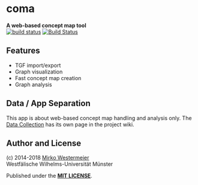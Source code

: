 # coma

**A web-based concept map tool**  
[![build status](https://algo-git.uni-muenster.de/memowe/coma/badges/master/build.svg)](https://algo-git.uni-muenster.de/memowe/coma/commits/master)
[![Build Status](https://travis-ci.org/memowe/coma.svg?branch=master)](https://travis-ci.org/memowe/coma)

## Features

- TGF import/export
- Graph visualization
- Fast concept map creation
- Graph analysis

## Data / App Separation

This app is about web-based concept map handling and analysis only. The [Data Collection][data] has its own page in the project wiki.

[data]: https://algo-git.uni-muenster.de/memowe/coma/wikis/Data-Collection

## Author and License

(c) 2014-2018 [Mirko Westermeier][mw]  
Westfälische Wilhelms-Universität Münster

Published under the **[MIT LICENSE][license]**.

[mw]: http://mirko.westermeier.de
[license]: LICENSE.txt
